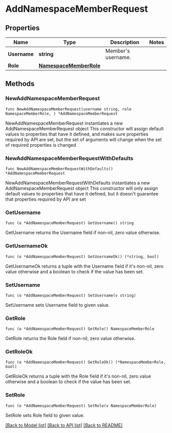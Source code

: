 # AddNamespaceMemberRequest

## Properties

Name | Type | Description | Notes
------------ | ------------- | ------------- | -------------
**Username** | **string** | Member&#39;s username. | 
**Role** | [**NamespaceMemberRole**](NamespaceMemberRole.md) |  | 

## Methods

### NewAddNamespaceMemberRequest

`func NewAddNamespaceMemberRequest(username string, role NamespaceMemberRole, ) *AddNamespaceMemberRequest`

NewAddNamespaceMemberRequest instantiates a new AddNamespaceMemberRequest object
This constructor will assign default values to properties that have it defined,
and makes sure properties required by API are set, but the set of arguments
will change when the set of required properties is changed

### NewAddNamespaceMemberRequestWithDefaults

`func NewAddNamespaceMemberRequestWithDefaults() *AddNamespaceMemberRequest`

NewAddNamespaceMemberRequestWithDefaults instantiates a new AddNamespaceMemberRequest object
This constructor will only assign default values to properties that have it defined,
but it doesn't guarantee that properties required by API are set

### GetUsername

`func (o *AddNamespaceMemberRequest) GetUsername() string`

GetUsername returns the Username field if non-nil, zero value otherwise.

### GetUsernameOk

`func (o *AddNamespaceMemberRequest) GetUsernameOk() (*string, bool)`

GetUsernameOk returns a tuple with the Username field if it's non-nil, zero value otherwise
and a boolean to check if the value has been set.

### SetUsername

`func (o *AddNamespaceMemberRequest) SetUsername(v string)`

SetUsername sets Username field to given value.


### GetRole

`func (o *AddNamespaceMemberRequest) GetRole() NamespaceMemberRole`

GetRole returns the Role field if non-nil, zero value otherwise.

### GetRoleOk

`func (o *AddNamespaceMemberRequest) GetRoleOk() (*NamespaceMemberRole, bool)`

GetRoleOk returns a tuple with the Role field if it's non-nil, zero value otherwise
and a boolean to check if the value has been set.

### SetRole

`func (o *AddNamespaceMemberRequest) SetRole(v NamespaceMemberRole)`

SetRole sets Role field to given value.



[[Back to Model list]](../README.md#documentation-for-models) [[Back to API list]](../README.md#documentation-for-api-endpoints) [[Back to README]](../README.md)


